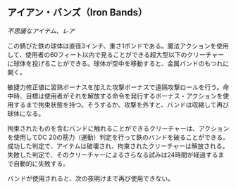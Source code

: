 ## アイアン・バンズ（Iron Bands）
*不思議なアイテム、レア*

この錆びた鉄の球体は直径3インチ、重さ1ポンドである。魔法アクションを使用して、使用者の60フィート以内で見ることができる超大型以下のクリーチャーに球体を投げることができる。球体が空中を移動すると、金属バンドのもつれに開く。

敏捷力修正値に習熟ボーナスを加えた攻撃ボーナスで遠隔攻撃ロールを行う。命中時、目標は使用者がそれを解放する命令を発行するボーナス・アクションを使用するまで拘束状態を持つ。そうするか、攻撃を外すと、バンドは収縮して再び球体になる。

拘束されたものを含むバンドに触れることができるクリーチャーは、アクションを使用してDC 20の筋力（運動）判定を行って鉄のバンドを破ることができる。成功した判定で、アイテムは破壊され、拘束されたクリーチャーは解放される。失敗した判定で、そのクリーチャーによるさらなる試みは24時間が経過するまで自動的に失敗する。

バンドが使用されると、次の夜明けまで再び使用できない。